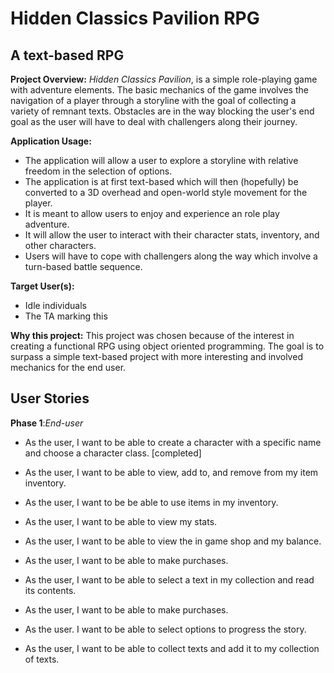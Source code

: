 # Hidden Classics Pavilion RPG

## A text-based RPG 

**Project Overview:**
*Hidden Classics Pavilion*, is a simple role-playing game with adventure elements. 
The basic mechanics of the game involves the navigation of a player through a storyline with the goal of collecting a variety of remnant texts.
Obstacles are in the way blocking the user's end goal as the user will have to deal with challengers along their journey.


**Application Usage:**
- The application will allow a user to explore a storyline with relative freedom in the selection of options.
- The application is at first text-based which will then (hopefully) be converted to a 3D overhead and open-world style movement for the player.
- It is meant to allow users to enjoy and experience an role play adventure.
- It will allow the user to interact with their character stats, inventory, and other characters.
- Users will have to cope with challengers along the way which involve a turn-based battle sequence.

**Target User(s):**
- Idle individuals
- The TA marking this

**Why this project:**
This project was chosen because of the interest in creating a functional RPG using object oriented programming. The goal is to surpass a simple text-based project with more interesting and involved mechanics for the end user.

## User Stories

**Phase 1**:*End-user*
- As the user, I want to be able to create a character with a specific name and choose a character class. [completed]
- As the user, I want to be able to view, add to, and remove from my item inventory.
- As the user, I want to be be able to use items in my inventory.



- As the user, I want to be able to view my stats.
- As the user, I want to be able to view the in game shop and my balance.
- As the user, I want to be able to make purchases.

- As the user, I want to be able to select a text in my collection and read its contents.

- As the user, I want to be able to make purchases.
- As the user. I want to be able to select options to progress the story.

- As the user, I want to be able to collect texts and add it to my collection of texts.

